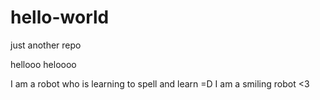 # hello-world
just another repo

hellooo heloooo 

I am a robot who is learning to spell and learn =D 
I am a smiling robot <3 
